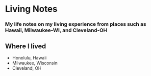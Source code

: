 # Living Notes
### My life notes on my living experience from places such as Hawaii, Milwaukee-WI, and Cleveland-OH  

## Where I lived
- Honolulu, Hawaii  
- Milwaukee, Wisconsin  
- Cleveland, OH


